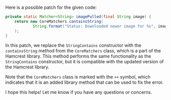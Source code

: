 Here is a possible patch for the given code:

```java
private static Matcher<String> imagePulled(final String image) {
    return new CoreMatchers.containsString(
            String.format("Status: Downloaded newer image for %s", image)
    );
}
```

In this patch, we replace the `StringContains` constructor with the `containsString` method from the `CoreMatchers` class, which is a part of the Hamcrest library. This method performs the same functionality as the `StringContains` constructor, but it is compatible with the updated version of the Hamcrest library.

Note that the `CoreMatchers` class is marked with the `++` symbol, which indicates that it is an added library method that can be used to fix the error.

I hope this helps! Let me know if you have any questions or concerns.
